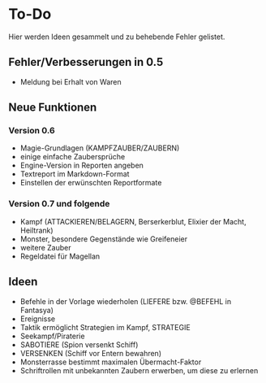 # To-Do

Hier werden Ideen gesammelt und zu behebende Fehler gelistet.

## Fehler/Verbesserungen in 0.5

- Meldung bei Erhalt von Waren

## Neue Funktionen

### Version 0.6

- Magie-Grundlagen (KAMPFZAUBER/ZAUBERN)
- einige einfache Zaubersprüche
- Engine-Version in Reporten angeben
- Textreport im Markdown-Format
- Einstellen der erwünschten Reportformate

### Version 0.7 und folgende

- Kampf (ATTACKIEREN/BELAGERN, Berserkerblut, Elixier der Macht, Heiltrank)
- Monster, besondere Gegenstände wie Greifeneier
- weitere Zauber
- Regeldatei für Magellan

## Ideen

- Befehle in der Vorlage wiederholen (LIEFERE bzw. @BEFEHL in Fantasya)
- Ereignisse
- Taktik ermöglicht Strategien im Kampf, STRATEGIE
- Seekampf/Piraterie
- SABOTIERE (Spion versenkt Schiff)
- VERSENKEN (Schiff vor Entern bewahren)
- Monsterrasse bestimmt maximalen Übermacht-Faktor
- Schriftrollen mit unbekannten Zaubern erwerben, um diese zu erlernen
